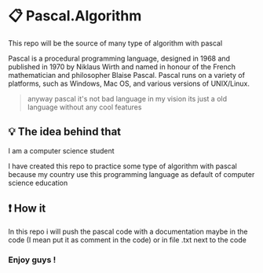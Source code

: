 # :clipboard: Pascal.Algorithm

This repo will be the source of many type of algorithm with pascal

Pascal is a procedural programming language, designed in 1968 and 
published in 1970 by Niklaus Wirth and named in honour of the French 
mathematician and philosopher Blaise Pascal. Pascal runs on a variety of
platforms, such as Windows, Mac OS, and various versions of UNIX/Linux.

  > anyway pascal it's not bad language in my vision its just a old language without any cool features
  
## :bulb: The idea behind that

I am a computer science student

I have created this repo to practice some type of algorithm with pascal because my country 
use this programming language as default of computer science education 

## :exclamation: How it

In this repo i will push the pascal code with a documentation maybe in the code (I mean put it as comment in the code)
or in file .txt next to the code

### Enjoy guys !


